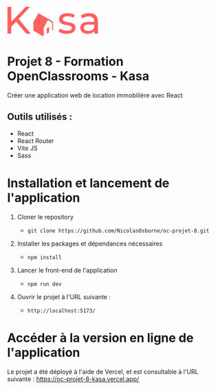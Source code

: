 ![Logo de Kasa](./src/assets/kasa-logo.png)

# Projet 8 - Formation OpenClassrooms - Kasa

Créer une application web de location immobilière avec React

## Outils utilisés :

- React
- React Router
- Vite JS
- Sass

# Installation et lancement de l'application

1. Cloner le repository

   - `git clone https://github.com/NicolasOsborne/oc-projet-8.git`

2. Installer les packages et dépendances nécessaires

   - `npm install`

3. Lancer le front-end de l'application

   - `npm run dev`

4. Ouvrir le projet à l'URL suivante :
   - `http://localhost:5173/`

# Accéder à la version en ligne de l'application

Le projet a été déployé à l'aide de Vercel, et est consultable à l'URL suivante :
https://oc-projet-8-kasa.vercel.app/

